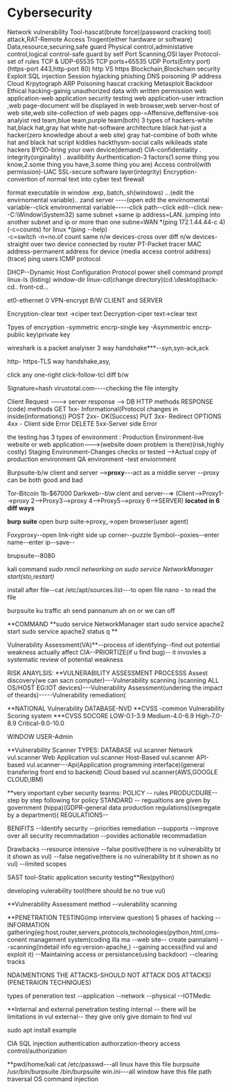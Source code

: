 # Cybersecurity
Network vulnerability
Tool-hascat(brute force)(password cracking tool)
attack,RAT-Remote Access Trogent(either hardware or software)
Data,resource,securing,safe guard
Physical control,administative control,logical control-safe guard by self 
Port Scanning,OSI layer
Protocol-set of rules
TCP & UDP-65535 TCP ports+65535 UDP Ports(Entry port) 
(https-port 443,http-port 80)
http VS https
Blockchain,Blockchain security
Exploit
SQL injection
Session hyjacking 
phishing 
DNS poisoning 
IP address 
Cloud 
Krpytograph
ARP Poisoning 
hascat cracking 
Metasploit
Backdoor
Ethical hacking-gainig unauthorized data with written permission 
web application-web application security testing
web application-user intraction ,web page-document will be displayed in web browser,web server-host of web site,web site-collection of web pages
opp-=Affensive,deffensive-sos analyist
red team,blue team,purple team(both)
3 types of hackers-white hat,black hat,gray hat
white hat-software architecture
black hat-just a hacker(zero knowledge about a web site)
gray hat-combine of both white hat and black hat
script kiddies
hackthysm-social calls
wikileads
state hackers
BYOD-bring your own device(demand)
CIA-confidentiality . integrity(orginality) . availibility
Aurthentication-3 factors(1.some thing you know,2.some thing you have,3.some thing you are)
Access control(with permission)-UAC 
SSL-secure software layer(integrity)
Encryption-convertion of normal text into cyber text
firewall


format executable in window
.exp,.batch,.sh(windows)
...(edit the envirnomental variable)..
zand server
----(open edit the envirnomental variable--click environmental variable-----click path--click edit--click new--C:\Window\System32\)
same subnet +same ip address=LAN.
jumping into another subnet and ip or more than one subne=WAN
*(ping 172.1.44.44-c 4)     (-c=counts) for linux 
*(ping --help)  
-c=switch 
-n=no.of count 
same n/w devices-cross over 
diff n/w devices-straight over 
two device connected by router
PT-Packet tracer
MAC address-permanent address for device (media access control address) (trace)
ping users ICMP protocol


DHCP--Dynamic Host Configuration Protocol
power shell                         command prompt
linux-ls (listing)                           window-dir
linux-cd(change directory)(cd.\desktop\)back-cd..    front-cd...

et0-ethernet 0
VPN-encrypt B/W CLIENT and SERVER 

Encryption-clear text ->ciper text
Decryption-ciper text->clear text

Tpyes of encryption
-symmetric encrp-single key
-Asymmentric encrp-public key\private key

wireshark is a packet analyiser
3 way handshake***--syn,syn-ack,ack

http-
https-TLS way handshake,asy,

click any one-right click-follow-tcl
diff b/w 


Signature=hash 
virustotal.com----checking the file intergity

Client Request ---> server response --> DB
HTTP methods                    RESPONSE (code) methods
GET                                 1xx- Informational(Protocol changes in inside(informations))
POST                                2xx- OK(Success)
PUT                                  3xx- Redirect 
OPTIONS                              4xx - Client side Error
DELETE                               5xx-Server side Error 

the testing has 3 types of environment :
Production Environment-live website or web application--->(website down problem is there)(risk,highly costly)
Staging Environment-Changes checks or tested -->Actual copy of production environment
QA environment -test enviornment

Burpsuite-b/w client and server -->**proxy**---act as a middle server --proxy can be both good and bad

Tor-Bitcoin 1b-$67000
Darkweb--b\w clent and server--=>   (Client-->Proxy1-->proxy 2-->Proxy3-->proxy 4-->Proxy5-->proxy 6-->SERVER) **located in 6 diff ways**

**burp suite**
open burp suite->proxy_->open browser(user agent)

Foxyproxy--open link-right side up corner--puzzle Symbol--poxies--enter name--enter ip--save--

brupsuite--8080

kali command
*sudo nmcli networking on
sudo service NetworkManager start(sto,restart)*

install after 
file--cat /etc/apt/sources.list---to open file 
nano - to read the file

burpsuite ku traffic ah send pannanum ah  on or we can off

**COMMAND
**sudo service NetworkManager start
sudo service apache2 start
sudo service apache2 status
q
**


Vulnerability Assessment(VA)**--process of identifying--find out potential weakness actually affect CIA--PRIORTIZE(if u find bug)--
it invovles a systematic review of potential weakness


RISK ANAYLSIS:
**VULNERABILITY ASSESSMENT PROCESSS
Assest discovery(we can sacn computer)---Vulnerability scanning  (scanning ALL OS/HOST EG:IOT devices)---Vulnerability Assessment(undering the impact of theards)-----Vulnerability remediation(

**NATIONAL Vulnerability DATABASE-NVD
**CVSS -common Vulnerability Scoring system 
***CVSS SOCORE 
LOW-0.1-3.9
Medium-4.0-6.9
High-7.0-8.9
Critical-9.0-10.0

WINDOW USER-Admin

**Vulnerability Scanner
TYPES:
DATABASE vul.scanner
Network vul.scanner
Web Application vul.scanner
Host-Based vul.scanner
API-based vul.scanner---Api(Application programming interface)(general transfering front end to backend)
Cloud based vul.scanner(AWS,GOOGLE CLOUD,IBM)


**very important cyber security tearms:
POLICY -- rules
PRODUCDURE--step by step following for policy 
STANDARD -- regualtions are given by government (hippa)(GDPR-general data production regulations)(segregate by a department)(
REGULATIONS--

BENIFITS
--Identify security
--priorities remediation
--supports
--improve over all security recommadation
--povides actionable  recommadation

Drawbacks
--resource intensive
--false positive(there is no vulnerability bt it shown as vul)
--false negative(there is no vulnerability bt it shown as  no vul)
--limited scopes 

SAST tool-Static application security testing**Res(python)

developing vulerability tool(there should be no true vul)

**Vulnerability Assessment method
--vulerability scanning

**PENETRATION TESTING(imp interview question)
5 phases of hacking
--INFORMATION gathering(eg:host,router,servers,protocols,technologies(python,html,cms-conent management system(coding illa ma --web site-- create pannalam)
--scanning(indetail info eg:version-apache,)
--gaining access(find vul and exploit it)
--Maintaining access or persistance(using backdoor)
--clearing tracks

NDA(MENTIONS THE ATTACKS-SHOULD NOT ATTACK DOS ATTACKS)(PENETRAION TECHNIQUES)

types of peneration test
--application
--network
--physical
--IOTMedic

**Internal and external penetration testing 
internal -- there will be limitations in vul
external-- they give only give domain to find vul

sudo apt install example

CIA
SQL injection
authentication authorzation-theory
access control/authorization

**pwd/home/kali
cat /etc/passwd---all linux  have this file 
burpsuite
/usr/bin/burpsuite
/bin/burpsuite
win.ini---all window have this file
path traversal
OS command injection


